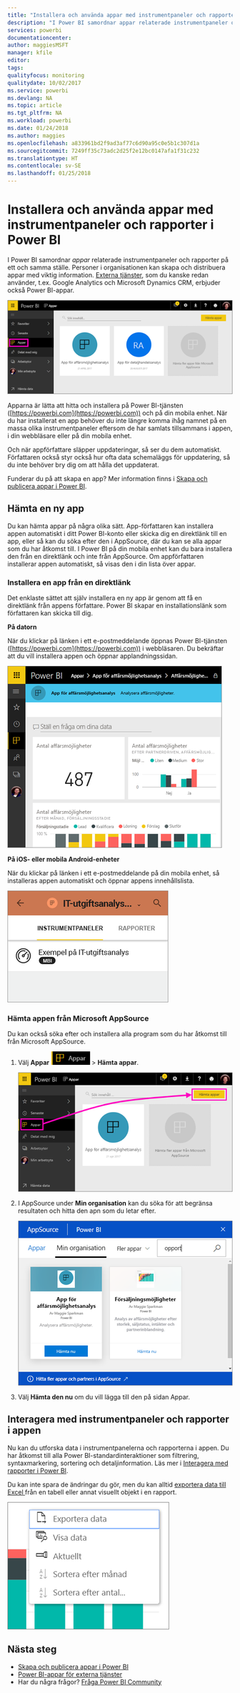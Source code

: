 ```yaml
---
title: "Installera och använda appar med instrumentpaneler och rapporter i Power BI"
description: "I Power BI samordnar appar relaterade instrumentpaneler och rapporter på ett och samma ställe."
services: powerbi
documentationcenter: 
author: maggiesMSFT
manager: kfile
editor: 
tags: 
qualityfocus: monitoring
qualitydate: 10/02/2017
ms.service: powerbi
ms.devlang: NA
ms.topic: article
ms.tgt_pltfrm: NA
ms.workload: powerbi
ms.date: 01/24/2018
ms.author: maggies
ms.openlocfilehash: a833961bd2f9ad3af77c6d90a95c0e5b1c307d1a
ms.sourcegitcommit: 7249ff35c73adc2d25f2e12bc0147afa1f31c232
ms.translationtype: HT
ms.contentlocale: sv-SE
ms.lasthandoff: 01/25/2018
---
```

# <a name="install-and-use-apps-with-dashboards-and-reports-in-power-bi"></a>Installera och använda appar med instrumentpaneler och rapporter i Power BI
I Power BI samordnar *appar* relaterade instrumentpaneler och rapporter på ett och samma ställe. Personer i organisationen kan skapa och distribuera appar med viktig information. [Externa tjänster](service-connect-to-services.md), som du kanske redan använder, t.ex. Google Analytics och Microsoft Dynamics CRM, erbjuder också Power BI-appar. 

![Appar i Power BI](media/service-install-use-apps/power-bi-apps-left-nav.png)

Apparna är lätta att hitta och installera på Power BI-tjänsten ([https://powerbi.com](https://powerbi.com)) och på din mobila enhet. När du har installerat en app behöver du inte längre komma ihåg namnet på en massa olika instrumentpaneler eftersom de har samlats tillsammans i appen, i din webbläsare eller på din mobila enhet.

Och när appförfattare släpper uppdateringar, så ser du dem automatiskt. Författaren också styr också hur ofta data schemaläggs för uppdatering, så du inte behöver bry dig om att hålla det uppdaterat. 

Funderar du på att skapa en app? Mer information finns i [Skapa och publicera appar i Power BI](service-create-distribute-apps.md).

## <a name="get-a-new-app"></a>Hämta en ny app
Du kan hämta appar på några olika sätt. App-författaren kan installera appen automatiskt i ditt Power BI-konto eller skicka dig en direktlänk till en app, eller så kan du söka efter den i AppSource, där du kan se alla appar som du har åtkomst till. I Power BI på din mobila enhet kan du bara installera den från en direktlänk och inte från AppSource. Om appförfattaren installerar appen automatiskt, så visas den i din lista över appar.

### <a name="install-an-app-from-a-direct-link"></a>Installera en app från en direktlänk
Det enklaste sättet att själv installera en ny app är genom att få en direktlänk från appens författare. Power BI skapar en installationslänk som författaren kan skicka till dig.

**På datorn** 

När du klickar på länken i ett e-postmeddelande öppnas Power BI-tjänsten ([https://powerbi.com](https://powerbi.com)) i webbläsaren. Du bekräftar att du vill installera appen och öppnar applandningssidan.

![Applandningssida i Power BI-tjänsten](media/service-install-use-apps/power-bi-app-landing-page-opportunity-480.png)

**På iOS- eller mobila Android-enheter** 

När du klickar på länken i ett e-postmeddelande på din mobila enhet, så installeras appen automatiskt och öppnar appens innehållslista. 

![Appinnehållslista på mobil enhet](media/service-install-use-apps/power-bi-app-index-it-spend-360.png)

### <a name="get-the-app-from-microsoft-appsource"></a>Hämta appen från Microsoft AppSource
Du kan också söka efter och installera alla program som du har åtkomst till från Microsoft AppSource. 

1. Välj **Appar** ![Apparna i det vänstra navigeringsfönstret](media/service-install-use-apps/power-bi-apps-bar.png) > **Hämta appar**. 
   
     ![Ikonen Hämta appar](media/service-install-use-apps/power-bi-service-apps-get-apps-oppty.png)
2. I AppSource under **Min organisation** kan du söka för att begränsa resultaten och hitta den apn som du letar efter.
   
     ![I AppSource under Min organisation](media/service-install-use-apps/power-bi-appsource-my-org.png)
3. Välj **Hämta den nu** om du vill lägga till den på sidan Appar. 

## <a name="interact-with-the-dashboards-and-reports-in-the-app"></a>Interagera med instrumentpaneler och rapporter i appen
Nu kan du utforska data i instrumentpanelerna och rapporterna i appen. Du har åtkomst till alla Power BI-standardinteraktioner som filtrering, syntaxmarkering, sortering och detaljinformation. Läs mer i [Interagera med rapporter i Power BI](service-reading-view-and-editing-view.md). 

Du kan inte spara de ändringar du gör, men du kan alltid [exportera data till Excel ](power-bi-visualization-export-data.md) från en tabell eller annat visuellt objekt i en rapport.

![Exportera data från ett visuellt Power BI-objekt](media/service-install-use-apps/power-bi-service-export-data-visual.png)

## <a name="next-steps"></a>Nästa steg
* [Skapa och publicera appar i Power BI](service-create-distribute-apps.md)
* [Power BI-appar för externa tjänster](service-connect-to-services.md)
* Har du några frågor? [Fråga Power BI Community](http://community.powerbi.com/)

